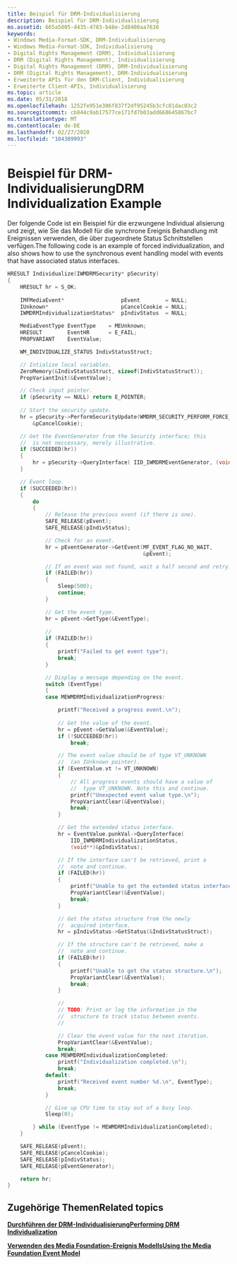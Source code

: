 ```yaml
---
title: Beispiel für DRM-Individualisierung
description: Beispiel für DRM-Individualisierung
ms.assetid: 665a5005-d435-4783-b48e-2d8400aa7638
keywords:
- Windows Media-Format-SDK, DRM-Individualisierung
- Windows Media-Format-SDK, Individualisierung
- Digital Rights Management (DRM), Individualisierung
- DRM (Digital Rights Management), Individualisierung
- Digital Rights Management (DRM), DRM-Individualisierung
- DRM (Digital Rights Management), DRM-Individualisierung
- Erweiterte APIs für den DRM-Client, Individualisierung
- Erweiterte Client-APIs, Individualisierung
ms.topic: article
ms.date: 05/31/2018
ms.openlocfilehash: 1252fe951e306f837f2df95245b3cfc81dac03c2
ms.sourcegitcommit: cb844c9ab17577ce171fd7b03add668645867bc7
ms.translationtype: MT
ms.contentlocale: de-DE
ms.lasthandoff: 02/27/2020
ms.locfileid: "104389993"
---
```

# <a name="drm-individualization-example"></a><span data-ttu-id="259dd-111">Beispiel für DRM-Individualisierung</span><span class="sxs-lookup"><span data-stu-id="259dd-111">DRM Individualization Example</span></span>

<span data-ttu-id="259dd-112">Der folgende Code ist ein Beispiel für die erzwungene Individual alisierung und zeigt, wie Sie das Modell für die synchrone Ereignis Behandlung mit Ereignissen verwenden, die über zugeordnete Status Schnittstellen verfügen.</span><span class="sxs-lookup"><span data-stu-id="259dd-112">The following code is an example of forced individualization, and also shows how to use the synchronous event handling model with events that have associated status interfaces.</span></span>


```C++
HRESULT Individualize(IWMDRMSecurity* pSecurity)
{
    HRESULT hr = S_OK;
    
    IMFMediaEvent*                  pEvent        = NULL;
    IUnknown*                       pCancelCookie = NULL;
    IWMDRMIndividualizationStatus*  pIndivStatus  = NULL;   

    MediaEventType EventType    = MEUnknown;
    HRESULT        EventHR      = E_FAIL;
    PROPVARIANT    EventValue;

    WM_INDIVIDUALIZE_STATUS IndivStatusStruct;

    // Intialize local variables.
    ZeroMemory(&IndivStatusStruct, sizeof(IndivStatusStruct));
    PropVariantInit(&EventValue);

    // Check input pointer.
    if (pSecurity == NULL) return E_POINTER;
    
    // Start the security update.
    hr = pSecurity->PerformSecurityUpdate(WMDRM_SECURITY_PERFORM_FORCE_INDIV,
        &pCancelCookie);

    // Get the EventGenerator from the Security interface; this 
    //  is not neccessary, merely illustrative. 
    if (SUCCEEDED(hr))
    {
        hr = pSecurity->QueryInterface( IID_IWMDRMEventGenerator, (void**)&pEventGenerator);
    }

    // Event loop.
    if (SUCCEEDED(hr))
    { 
        do
        {
            // Release the previous event (if there is one).
            SAFE_RELEASE(pEvent);
            SAFE_RELEASE(pIndivStatus);

            // Check for an event.
            hr = pEventGenerator->GetEvent(MF_EVENT_FLAG_NO_WAIT,
                                           &pEvent);

            // If an event was not found, wait a half second and retry.
            if (FAILED(hr))
            {
                Sleep(500);
                continue;
            }

            // Get the event type.
            hr = pEvent->GetType(&EventType);
            
            // 
            if (FAILED(hr))
            {
                printf("Failed to get event type");
                break;
            }

            // Display a message depending on the event.
            switch (EventType)
            {
            case MEWMDRMIndividualizationProgress:

                printf("Received a progress event.\n");
                
                // Get the value of the event.
                hr = pEvent->GetValue(&EventValue);
                if (!SUCCEEDED(hr))
                    break;

                // The event value should be of type VT_UNKNOWN
                //  (an IUnknown pointer).
                if (EventValue.vt != VT_UNKNOWN)
                {
                    // All progress events should have a value of 
                    //  type VT_UNKNOWN. Note this and continue.
                    printf("Unexpected event value type.\n");
                    PropVariantClear(&EventValue);
                    break;
                }

                // Get the extended status interface.
                hr = EventValue.punkVal->QueryInterface(
                    IID_IWMDRMIndividualizationStatus, 
                    (void**)&pIndivStatus);

                // If the interface can't be retrieved, print a
                //  note and continue.
                if (FAILED(hr))
                {
                    printf("Unable to get the extended status interface.\n");
                    PropVariantClear(&EventValue);
                    break;
                }

                // Get the status structure from the newly
                //  acquired interface.
                hr = pIndivStatus->GetStatus(&IndivStatusStruct);

                // If the structure can't be retrieved, make a
                //  note and continue.
                if (FAILED(hr))
                {
                    printf("Unable to get the status structure.\n");
                    PropVariantClear(&EventValue);
                    break;
                }

                //
                // TODO: Print or log the information in the
                //  structure to track status between events.
                //

                // Clear the event value for the next iteration.
                PropVariantClear(&EventValue);
                break;
            case MEWMDRMIndividualizationCompleted:
                printf("Individualization completed.\n");
                break;
            default:
                printf("Received event number %d.\n", EventType);
                break;
            }

            // Give up CPU time to stay out of a busy loop.
            Sleep(0);

        } while (EventType != MEWMDRMIndividualizationCompleted); 
    }

    SAFE_RELEASE(pEvent);
    SAFE_RELEASE(pCancelCookie);
    SAFE_RELEASE(pIndivStatus);
    SAFE_RELEASE(pEventGenerator);

    return hr;
}
```



## <a name="related-topics"></a><span data-ttu-id="259dd-113">Zugehörige Themen</span><span class="sxs-lookup"><span data-stu-id="259dd-113">Related topics</span></span>

<dl> <dt>

[<span data-ttu-id="259dd-114">**Durchführen der DRM-Individualisierung**</span><span class="sxs-lookup"><span data-stu-id="259dd-114">**Performing DRM Individualization**</span></span>](performing-drm-individualization.md)
</dt> <dt>

[<span data-ttu-id="259dd-115">**Verwenden des Media Foundation-Ereignis Modells**</span><span class="sxs-lookup"><span data-stu-id="259dd-115">**Using the Media Foundation Event Model**</span></span>](using-the-media-foundation-model.md)
</dt> </dl>

 

 




